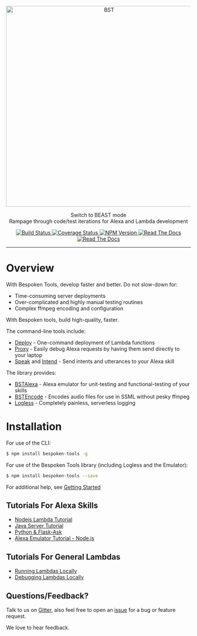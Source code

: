 <p align="center">
  <a href="https://bespoken.tools/">
    <img alt="BST" src="https://bespoken.tools/assets/bst-cli-9f9b8d685e450d33985b23d86505ffd7217635305f126625bc992b0865ff7a4d.png" width="546">
  </a>
</p>

<p align="center">
  Switch to BEAST mode<br>
  Rampage through code/test iterations for Alexa and Lambda development
</p>

<p align="center">
    <a href="https://travis-ci.org/bespoken/bst">
        <img alt="Build Status" class="badge" src="https://travis-ci.org/bespoken/bst.svg?branch=master">
    </a>
    <a href="https://coveralls.io/repos/github/bespoken/bst/badge.svg?branch=master">
        <img alt="Coverage Status" class="badge" src="https://coveralls.io/repos/github/bespoken/bst/badge.svg?branch=master">
    </a>
    <a href="https://coveralls.io/repos/github/bespoken/bst/badge.svg?branch=master">
        <img alt="NPM Version" class="badge" src="https://img.shields.io/npm/v/bespoken-tools.svg">
    </a>
    <a href="http://docs.bespoken.tools/">
        <img alt="Read The Docs" class="badge" src="https://img.shields.io/badge/docs-latest-brightgreen.svg?style=flat">
    </a>
    <a href="https://gitter.im/bespoken/bst?utm_source=badge&utm_medium=badge&utm_campaign=pr-badge&utm_content=badge">
        <img alt="Read The Docs" class="badge" src="https://badges.gitter.im/bespoken/bst.svg">
    </a>
</p>

---
# Overview
With Bespoken Tools, develop faster and better. Do not slow-down for:

* Time-consuming server deployments
* Over-complicated and highly manual testing routines
* Complex ffmpeg encoding and configuration

With Bespoken tools, build high-quality, faster.

The command-line tools include:

* [Deploy](http://docs.bespoken.tools/en/latest/commands/deploy) - One-command deployment of Lambda functions  
* [Proxy](http://docs.bespoken.tools/en/latest/commands/proxy) - Easily debug Alexa requests by having them send directly to your laptop  
* [Speak](http://docs.bespoken.tools/en/latest/commands/speak) and [Intend](http://docs.bespoken.tools/en/latest/commands/intend) - Send intents and utterances to your Alexa skill

The library provides:

* [BSTAlexa](http://docs.bespoken.tools/en/latest/api/classes/bstalexa.html) - Alexa emulator for unit-testing and functional-testing of your skills
* [BSTEncode](http://docs.bespoken.tools/en/latest/api/classes/bstencode.html) - Encodes audio files for use in SSML without pesky ffmpeg
* [Logless](http://docs.bespoken.tools/en/latest/api/classes/logless.html) - Completely painless, serverless logging

# Installation

For use of the CLI:

```bash
$ npm install bespoken-tools -g
```

For use of the Bespoken Tools library (including Logless and the Emulator):

```bash
$ npm install bespoken-tools --save
```

For additional help, see [Getting Started](http://docs.bespoken.tools/en/latest/getting_started)

## Tutorials For Alexa Skills
* [Nodejs Lambda Tutorial](http://docs.bespoken.tools/en/latest/tutorials/tutorial_lambda_nodejs)
* [Java Server Tutorial](http://docs.bespoken.tools/en/latest/tutorials/tutorial_local_server_java)
* [Python & Flask-Ask](http://docs.bespoken.tools/en/latest/tutorials/tutorial_flask_ask_python)
* [Alexa Emulator Tutorial - Node.js](http://docs.bespoken.tools/en/latest/tutorials/tutorial_bst_emulator_nodejs)

## Tutorials For General Lambdas
* [Running Lambdas Locally](http://docs.bespoken.tools/en/latest/tutorials/tutorial_lambda_local)
* [Debugging Lambdas Locally](http://docs.bespoken.tools/en/latest/tutorials/tutorial_lambda_debugger)

## Questions/Feedback?

Talk to us on [Gitter](https://gitter.im/bespoken/bst), also feel free to open an [issue](https://github.com/bespoken/bst/issues/new) for a bug or feature request.

We love to hear feedback.

